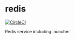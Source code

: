 # redis

[![CircleCI](https://circleci.com/gh/Elojah/redis/tree/master.svg?style=svg)](https://circleci.com/gh/Elojah/redis/tree/master)

Redis service including launcher
